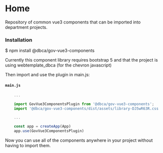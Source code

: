# Home

Repository of common vue3 components that can be imported into department projects.

### Installation

$ npm install @dbca/gov-vue3-components

Currently this component library requires bootstrap 5 and that the project is using webtemplate_dbca (for the chevron javascript)

Then import and use the plugin in main.js:

#### **`main.js`**
```javascript
    ...

    import GovVue3ComponentsPlugin from '@dbca/gov-vue3-components';
    import '@dbca/gov-vue3-components/dist/assets/library-DJ5wR63R.css';

    ...

    const app = createApp(App)
    app.use(GovVue3ComponentsPlugin)
```

Now you can use all of the components anywhere in your project without having to import them.
